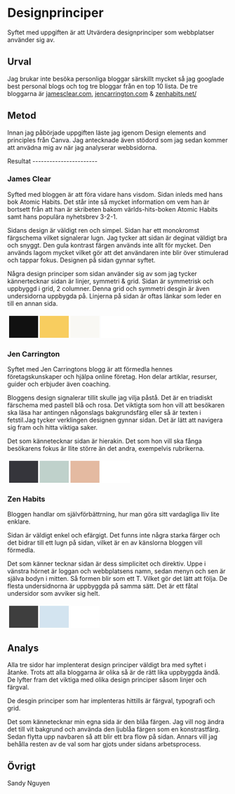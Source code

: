 Designprinciper
=======================

<p class = "load_text_center">
Syftet med uppgiften är att Utvärdera designprinciper som webbplatser använder sig av.
</p>

Urval
-----------------------

<p class = "load_text_center">
Jag brukar inte besöka personliga bloggar särskillt mycket så jag googlade best personal blogs och tog tre bloggar från en top 10 lista. De tre bloggarna är <a href = "https://jamesclear.com/">jamesclear.com<a>, <a href = "https://www.jencarrington.com/">jencarrington.com<a> & <a href = "https://zenhabits.net">zenhabits.net/<a>
</p>

Metod
-----------------------
<p class = "load_text_center">
Innan jag påbörjade uppgiften läste jag igenom Design elements and principles från Canva. Jag antecknade även stödord som jag sedan kommer att anvädna mig av när jag analyserar webbsidorna.
</p>
Resultat
-----------------------

### James Clear

Syfted med bloggen är att föra vidare hans visdom. Sidan inleds med hans bok Atomic Habits. Det står inte så mycket information om vem han är bortsett från att han är skribeten bakom världs-hits-boken Atomic Habits samt hans populära nyhetsbrev 3-2-1.

Sidans design är väldigt ren och simpel. Sidan har ett monokromst färgschema vilket signalerar lugn. Jag tycker att sidan är deginat väldigt bra och snyggt. Den gula kontrast färgen används inte allt för mycket. Den används lagom mycket vilket gör att det användaren inte blir över stimulerad och tappar fokus. Designen på sidan gynnar syftet.

Några design principer som sidan använder sig av som jag tycker kännertecknar sidan är linjer, symmetri & grid. Sidan är symmetrisk och uppbyggd i grid, 2 columner. Denna grid och symmetri desgin är även undersidorna uppbygda på. Linjerna på sidan är oftas länkar som leder en till en annan sida.

<table style="border-spacing: 4px; border-collapse: separate">
<tr>
<td style="height: 50px; width: 50px; background-color: #111111">
<td style="height: 50px; width: 50px; background-color: #f8cd5f">
<td style="height: 50px; width: 50px; background-color: #f9f8f4">
<td style="height: 50px; width: 50px; background-color: #ffffff">
</tr>
</table>

### Jen Carrington

Syftet med Jen Carringtons blogg är att förmedla hennes företagskunskaper och hjälpa online företag. Hon delar artiklar, resurser, guider och erbjuder även coaching.

Bloggens design signalerar tillit skulle jag vilja påstå. Det är en triadiskt färschema med pastell blå och rosa. Det viktigta som hon vill att besökaren ska läsa har antingen någonslags bakgrundsfärg eller så är texten i fetstil.Jag tycker verklingen designen gynnar sidan. Det är lätt att navigera sig fram och hitta viktiga saker.

Det som kännetecknar sidan är hierakin. Det som hon vill ska fånga besökarens fokus är llite större än det andra, exempelvis rubrikerna. 
<table style="border-spacing: 4px; border-collapse: separate">
<tr>
<td style="height: 50px; width: 50px; background-color: #35353b">
<td style="height: 50px; width: 50px; background-color: #bfd1cb">
<td style="height: 50px; width: 50px; background-color: #e4baa1">
<td style="height: 50px; width: 50px; background-color: #ffffff">
</tr>
</table>

### Zen Habits

Bloggen handlar om självförbättrning, hur man göra sitt vardagliga lliv lite enklare.

Sidan är väldigt enkel och efärgigt. Det funns inte några starka färger och det bidrar till ett lugn på sidan, vilket är en av känslorna bloggen vill förmedla.

Det som känner tecknar sidan är dess simplicitet och direktiv. Uppe i vänstra hörnet är loggan och webbplatsens namn, sedan menyn och sen är själva bodyn i mitten. Så formen blir som ett  T. Vilket gör det lätt att följa. De flesta undersidnorna är uppbyggda på samma sätt. Det är ett fåtal undersidor som avviker sig helt.

<table style="border-spacing: 4px; border-collapse: separate">
<tr>
<td style="height: 50px; width: 50px; background-color: #3e3e3e">
<td style="height: 50px; width: 50px; background-color: #d3e4f0">
<td style="height: 50px; width: 50px; background-color: #ffffff">
</tr>
</table>

Analys
-----------------------

Alla tre sidor har implenterat design principer väldigt bra med syftet i åtanke. Trots att alla bloggarna är olika så är de rätt lika uppbyggda ändå. De lyfter fram det viktiga med olika design principer såsom linjer och färgval.


De desgin principer som har implenteras hittills är färgval, typografi och grid.

Det som kännetecknar min egna sida är den blåa färgen. Jag vill nog ändra det till vit bakgrund och använda den ljublåa färgen som en konstrastfärg.
Sedan flytta upp navbaren så att blir ett bra flow på sidan. Annars vill jag behålla resten av de val som har gjots under sidans arbetsprocess.

Övrigt
-----------------------
Sandy Nguyen